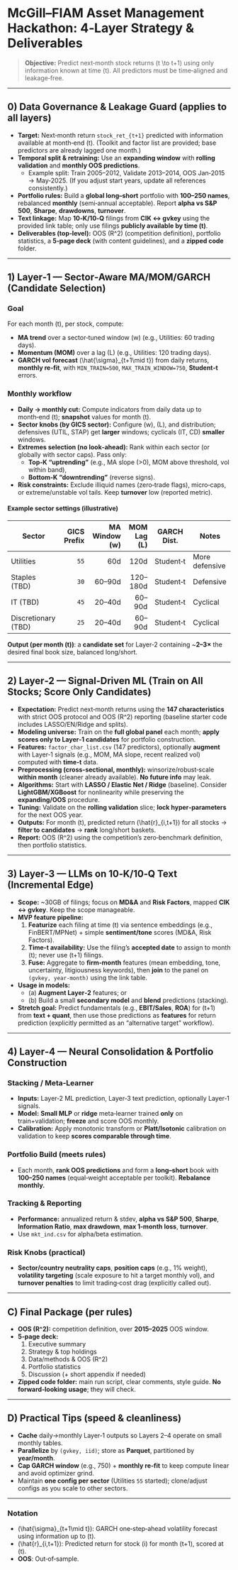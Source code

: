 # McGill–FIAM Asset Management Hackathon: 4‑Layer Strategy & Deliverables

> **Objective:** Predict next‑month stock returns \(t \to t+1\) using only information known at time \(t\). All predictors must be time‑aligned and leakage‑free.

---

## 0) Data Governance & Leakage Guard (applies to all layers)

- **Target:** Next‑month return `stock_ret_{t+1}` predicted with information available at month‑end \(t\). (Toolkit and factor list are provided; base predictors are already lagged one month.)
- **Temporal split & retraining:** Use an **expanding window** with **rolling validation** and **monthly OOS predictions**.
  - Example split: Train 2005–2012, Validate 2013–2014, OOS Jan‑2015 → May‑2025. (If you adjust start years, update all references consistently.)
- **Portfolio rules:** Build a **global long–short** portfolio with **100–250 names**, rebalanced **monthly** (semi‑annual acceptable). Report **alpha vs S&P 500**, **Sharpe**, **drawdowns**, **turnover**.
- **Text linkage:** Map **10‑K/10‑Q** filings from **CIK ↔ gvkey** using the provided link table; only use filings **publicly available by time \(t\)**.
- **Deliverables (top‑level):** OOS \(R^2\) (competition definition), portfolio statistics, a **5‑page deck** (with content guidelines), and a **zipped code** folder.

---

## 1) Layer‑1 — Sector‑Aware MA/MOM/GARCH (Candidate Selection)

### Goal
For each month \(t\), per stock, compute:
- **MA trend** over a sector‑tuned window \(w\) (e.g., Utilities: 60 trading days).
- **Momentum (MOM)** over a lag \(L\) (e.g., Utilities: 120 trading days).
- **GARCH vol forecast** \(\hat{\sigma}_{t+1\mid t}\) from daily returns, **monthly re‑fit**, with `MIN_TRAIN=500`, `MAX_TRAIN_WINDOW=750`, **Student‑t** errors.

### Monthly workflow
- **Daily → monthly cut:** Compute indicators from daily data up to month‑end \(t\); **snapshot** values for month \(t\).
- **Sector knobs (by GICS sector):** Configure \(w\), \(L\), and distribution; defensives (UTIL, STAP) get **larger** windows; cyclicals (IT, CD) **smaller** windows.
- **Extremes selection (no look‑ahead):** Rank within each sector (or globally with sector caps). Pass only:
  - **Top‑K “uptrending”** (e.g., MA slope \(>0\), MOM above threshold, vol within band),
  - **Bottom‑K “downtrending”** (reverse signs).
- **Risk constraints:** Exclude illiquid names (zero‑trade flags), micro‑caps, or extreme/unstable vol tails. Keep **turnover** low (reported metric).

#### Example sector settings (illustrative)
| Sector        | GICS Prefix | MA Window \(w\) | MOM Lag \(L\) | GARCH Dist. | Notes                  |
|---|---:|---:|---:|---|---|
| Utilities     | `55`        | 60d              | 120d            | Student‑t    | More defensive         |
| Staples (TBD) | `30`        | 60–90d           | 120–180d        | Student‑t    | Defensive              |
| IT (TBD)      | `45`        | 20–40d           | 60–90d          | Student‑t    | Cyclical               |
| Discretionary (TBD) | `25`  | 20–40d           | 60–90d          | Student‑t    | Cyclical               |

**Output (per month \(t\))**: a **candidate set** for Layer‑2 containing ~**2–3×** the desired final book size, balanced long/short.

---

## 2) Layer‑2 — Signal‑Driven ML (Train on All Stocks; Score Only Candidates)

- **Expectation:** Predict next‑month returns using the **147 characteristics** with strict OOS protocol and OOS \(R^2\) reporting (baseline starter code includes LASSO/EN/Ridge and splits).
- **Modeling universe:** Train on the **full global panel** each month; **apply scores only to Layer‑1 candidates** for portfolio construction.
- **Features:** `factor_char_list.csv` (147 predictors), optionally **augment** with Layer‑1 signals (e.g., MOM, MA slope, recent realized vol) computed with **time‑t** data.
- **Preprocessing (cross‑sectional, monthly):** winsorize/robust‑scale **within month** (cleaner already available). **No future info** may leak.
- **Algorithms:** Start with **LASSO / Elastic Net / Ridge** (baseline). Consider **LightGBM/XGBoost** for nonlinearity while preserving the **expanding/OOS** procedure.
- **Tuning:** Validate on the **rolling validation** slice; **lock hyper‑parameters** for the next OOS year.
- **Outputs:** For month \(t\), predicted return \(\hat{r}_{i,t+1}\) for all stocks → **filter to candidates** → **rank** long/short baskets.
- **Report:** OOS \(R^2\) using the competition’s zero‑benchmark definition, then portfolio statistics.

---

## 3) Layer‑3 — LLMs on 10‑K/10‑Q Text (Incremental Edge)

- **Scope:** ~30GB of filings; focus on **MD&A** and **Risk Factors**, mapped **CIK ↔ gvkey**. Keep the scope manageable.
- **MVP feature pipeline:**
  1. **Featurize** each filing at time \(t\) via sentence embeddings (e.g., FinBERT/MPNet) + simple **sentiment/tone** scores (MD&A, Risk Factors).
  2. **Time‑t availability:** Use the filing’s **accepted date** to assign to month \(t\); never use \(t+1\) filings.
  3. **Fuse:** Aggregate to **firm‑month** features (mean embedding, tone, uncertainty, litigiousness keywords), then **join** to the panel on `(gvkey, year‑month)` using the link table.
- **Usage in models:** 
  - (a) **Augment Layer‑2** features; or 
  - (b) Build a small **secondary model** and **blend** predictions (stacking).
- **Stretch goal:** Predict fundamentals (e.g., **EBIT/Sales**, **ROA**) for \(t+1\) from **text + quant**, then use those predictions as **features** for return prediction (explicitly permitted as an “alternative target” workflow).

---

## 4) Layer‑4 — Neural Consolidation & Portfolio Construction

### Stacking / Meta‑Learner
- **Inputs:** Layer‑2 ML prediction, Layer‑3 text prediction, optionally Layer‑1 signals.
- **Model:** **Small MLP** or **ridge** meta‑learner trained **only** on train+validation; **freeze** and score OOS monthly.
- **Calibration:** Apply monotonic transform or **Platt/Isotonic** calibration on validation to keep **scores comparable through time**.

### Portfolio Build (meets rules)
- Each month, **rank OOS predictions** and form a **long–short** book with **100–250 names** (equal‑weight acceptable per toolkit). **Rebalance monthly.**

### Tracking & Reporting
- **Performance:** annualized return & stdev, **alpha vs S&P 500**, **Sharpe**, **Information Ratio**, **max drawdown**, **max 1‑month loss**, **turnover**.
- Use `mkt_ind.csv` for alpha/beta estimation.

### Risk Knobs (practical)
- **Sector/country neutrality caps**, **position caps** (e.g., 1% weight), **volatility targeting** (scale exposure to hit a target monthly vol), and **turnover penalties** to limit trading‑cost drag (explicitly called out).

---

## C) Final Package (per rules)

- **OOS \(R^2\):** competition definition, over **2015–2025** OOS window.
- **5‑page deck:**
  1. Executive summary
  2. Strategy & top holdings
  3. Data/methods & OOS \(R^2\)
  4. Portfolio statistics
  5. Discussion (+ short appendix if needed)
- **Zipped code folder:** main run script, clear comments, style guide. **No forward‑looking usage**; they will check.

---

## D) Practical Tips (speed & cleanliness)

- **Cache** daily→monthly Layer‑1 outputs so Layers 2–4 operate on small monthly tables.
- **Parallelize** by `(gvkey, iid)`; store as **Parquet**, partitioned by **year/month**.
- **Cap GARCH window** (e.g., 750) + **monthly re‑fit** to keep compute linear and avoid optimizer grind.
- Maintain **one config per sector** (Utilities `55` started); clone/adjust configs as you scale to other sectors.

---

### Notation
- \(\hat{\sigma}_{t+1\mid t}\): GARCH one‑step‑ahead volatility forecast using information up to \(t\).
- \(\hat{r}_{i,t+1}\): Predicted return for stock \(i\) for month \(t+1\), scored at \(t\).
- **OOS**: Out‑of‑sample.
